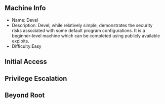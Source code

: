 
## Machine Info

- Name: Devel
- Description: Devel, while relatively simple, demonstrates the security risks associated with some default program configurations. It is a beginner-level machine which can be completed using publicly available exploits.
- Difficulty:Easy

## Initial Access

## Privilege Escalation

## Beyond Root